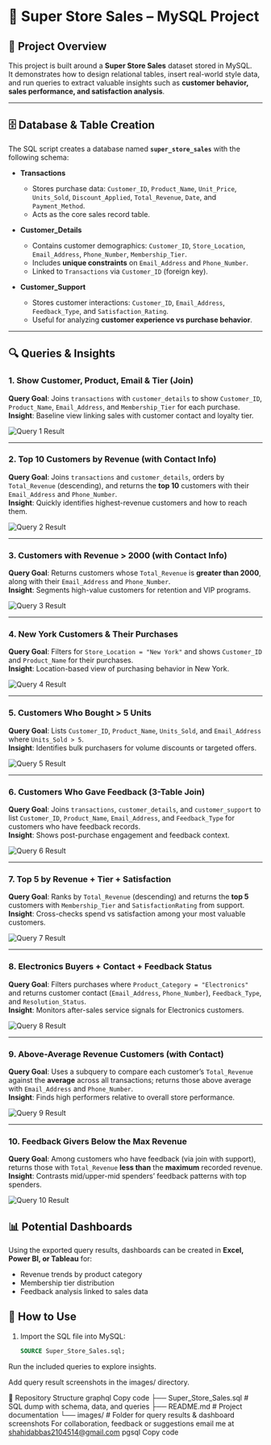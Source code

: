 # 🛒 Super Store Sales – MySQL Project

## 📌 Project Overview
This project is built around a **Super Store Sales** dataset stored in MySQL.  
It demonstrates how to design relational tables, insert real-world style data, and run queries to extract valuable insights such as **customer behavior, sales performance, and satisfaction analysis**.

---

## 🗄️ Database & Table Creation
The SQL script creates a database named **`super_store_sales`** with the following schema:

- **Transactions**  
  - Stores purchase data: `Customer_ID`, `Product_Name`, `Unit_Price`, `Units_Sold`, `Discount_Applied`, `Total_Revenue`, `Date`, and `Payment_Method`.  
  - Acts as the core sales record table.  

- **Customer_Details**  
  - Contains customer demographics: `Customer_ID`, `Store_Location`, `Email_Address`, `Phone_Number`, `Membership_Tier`.  
  - Includes **unique constraints** on `Email_Address` and `Phone_Number`.  
  - Linked to `Transactions` via `Customer_ID` (foreign key).  

- **Customer_Support**  
  - Stores customer interactions: `Customer_ID`, `Email_Address`, `Feedback_Type`, and `Satisfaction_Rating`.  
  - Useful for analyzing **customer experience vs purchase behavior**.  

---

## 🔍 Queries & Insights

### 1. Show Customer, Product, Email & Tier (Join)
**Query Goal**: Joins `transactions` with `customer_details` to show `Customer_ID`, `Product_Name`, `Email_Address`, and `Membership_Tier` for each purchase.  
**Insight**: Baseline view linking sales with customer contact and loyalty tier.

![Query 1 Result](images/query1.jpeg)

---

### 2. Top 10 Customers by Revenue (with Contact Info)
**Query Goal**: Joins `transactions` and `customer_details`, orders by `Total_Revenue` (descending), and returns the **top 10** customers with their `Email_Address` and `Phone_Number`.  
**Insight**: Quickly identifies highest-revenue customers and how to reach them.

![Query 2 Result](images/query2.jpeg)

---

### 3. Customers with Revenue > 2000 (with Contact Info)
**Query Goal**: Returns customers whose `Total_Revenue` is **greater than 2000**, along with their `Email_Address` and `Phone_Number`.  
**Insight**: Segments high-value customers for retention and VIP programs.

![Query 3 Result](images/query3.jpeg)

---

### 4. New York Customers & Their Purchases
**Query Goal**: Filters for `Store_Location = "New York"` and shows `Customer_ID` and `Product_Name` for their purchases.  
**Insight**: Location-based view of purchasing behavior in New York.

![Query 4 Result](images/query4.jpeg)

---

### 5. Customers Who Bought > 5 Units
**Query Goal**: Lists `Customer_ID`, `Product_Name`, `Units_Sold`, and `Email_Address` where `Units_Sold > 5`.  
**Insight**: Identifies bulk purchasers for volume discounts or targeted offers.

![Query 5 Result](images/query5.jpeg)

---

### 6. Customers Who Gave Feedback (3-Table Join)
**Query Goal**: Joins `transactions`, `customer_details`, and `customer_support` to list `Customer_ID`, `Product_Name`, `Email_Address`, and `Feedback_Type` for customers who have feedback records.  
**Insight**: Shows post-purchase engagement and feedback context.

![Query 6 Result](images/query6.jpeg)

---

### 7. Top 5 by Revenue + Tier + Satisfaction
**Query Goal**: Ranks by `Total_Revenue` (descending) and returns the **top 5** customers with `Membership_Tier` and `SatisfactionRating` from support.  
**Insight**: Cross-checks spend vs satisfaction among your most valuable customers.

![Query 7 Result](images/query7.jpeg)

---

### 8. Electronics Buyers + Contact + Feedback Status
**Query Goal**: Filters purchases where `Product_Category = "Electronics"` and returns customer contact (`Email_Address`, `Phone_Number`), `Feedback_Type`, and `Resolution_Status`.  
**Insight**: Monitors after-sales service signals for Electronics customers.

![Query 8 Result](images/query8.jpeg)

---

### 9. Above-Average Revenue Customers (with Contact)
**Query Goal**: Uses a subquery to compare each customer’s `Total_Revenue` against the **average** across all transactions; returns those above average with `Email_Address` and `Phone_Number`.  
**Insight**: Finds high performers relative to overall store performance.

![Query 9 Result](images/query9.jpeg)

---

### 10. Feedback Givers Below the Max Revenue
**Query Goal**: Among customers who have feedback (via join with support), returns those with `Total_Revenue` **less than** the **maximum** recorded revenue.  
**Insight**: Contrasts mid/upper-mid spenders’ feedback patterns with top spenders.

![Query 10 Result](images/query10.jpeg)

## 📊 Potential Dashboards
Using the exported query results, dashboards can be created in **Excel, Power BI, or Tableau** for:
- Revenue trends by product category  
- Membership tier distribution  
- Feedback analysis linked to sales data  

## 🚀 How to Use
1. Import the SQL file into MySQL:
   ```sql
   SOURCE Super_Store_Sales.sql;
Run the included queries to explore insights.

Add query result screenshots in the images/ directory.

📂 Repository Structure
graphql
Copy code
├── Super_Store_Sales.sql       # SQL dump with schema, data, and queries
├── README.md                   # Project documentation
└── images/                     # Folder for query results & dashboard screenshots
For collaboration, feedback or suggestions email me at shahidabbas2104514@gmail.com
pgsql
Copy code
